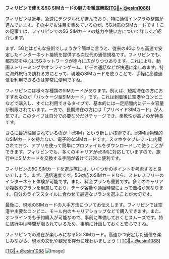 **フィリピンで使える5G SIMカードの魅力を徹底解説[[TG💪+ @esim1088](https://t.me/s/esim1088)]**

フィリピンは近年、急速にデジタル化が進んでおり、特に通信インフラの整備が進んでいます。その中でも注目を集めているのが、5G対応のSIMカードです！この記事では、フィリピンでの5G SIMカードの魅力や使い方について詳しくご紹介します。

まず、5Gとはどんな技術でしょうか？簡単に言うと、従来の4Gよりも高速で安定したインターネット接続を提供する次世代の通信規格です。フィリピンでも、都市部を中心に5Gネットワークが徐々に広がりつつあります。これにより、動画ストリーミングやオンラインゲーム、ビデオ通話などが快適に楽しめます。特に海外旅行で訪れる方にとって、現地のSIMカードを使うことで、手軽に高速通信を利用できるのは非常に便利ですね。

フィリピンには様々な種類のSIMカードがあります。例えば、短期滞在の方におすすめなのが「パッケージ型SIMカード」です。これは到着後に空港やコンビニなどで購入し、すぐに利用できるタイプで、基本的には一定期間内にデータ容量が制限されています。一方で、長期滞在の方には「プリペイドSIMカード」が人気です。このタイプは自分で必要な分だけチャージでき、柔軟性が高いのが特長です。

さらに最近注目されているのが「eSIM」という新しい技術です。eSIMは物理的なSIMカードを持たない、電子的なSIMカードです。スマホやタブレットに内蔵されており、アプリを使って簡単にプロファイルをダウンロードして使うことができます。フィリピンでも、多くのキャリアがeSIMに対応していますので、旅行中にSIMカードを交換する手間が省けて非常に便利です。

フィリピンの5G SIMカードを選ぶ際には、いくつかのポイントを考慮すると良いでしょう。まず、通信速度です。5G対応のSIMカードなら、ストレスフリーのインターネット体験が可能です。また、料金プランも重要です。多くのキャリアが複数のプランを用意しており、データ容量や通話時間によって価格が異なります。自分のライフスタイルに合わせて最適なプランを選ぶことが大切です。

最後に、現地のSIMカードの入手方法についてお伝えします。フィリピンでは空港や主要なコンビニ、モール内のキャリアショップなどで購入できます。また、オンラインでも予約購入が可能なので、事前に準備しておくとスムーズです。特に旅行中は時間が限られているため、事前に計画しておくと安心ですね。

フィリピンでの滞在が楽しみになる5G SIMカード。高速かつ安定した通信を楽しみながら、現地の文化や観光を存分に味わいましょう！[[TG💪+ @esim1088](https://t.me/s/esim1088)]

[[TG💪+ @esim1088](https://t.me/s/esim1088) ![Image](https://i.postimg.cc/Y0z9fWf4/image.png)]